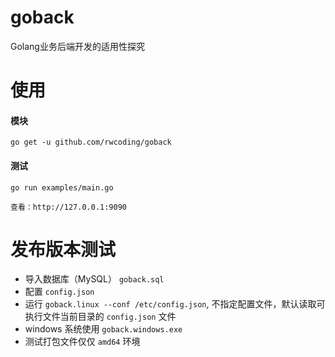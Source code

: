 # goback
Golang业务后端开发的适用性探究

# 使用
#### 模块 
`go get -u github.com/rwcoding/goback`

#### 测试
```shell 
go run examples/main.go

查看：http://127.0.0.1:9090
```

# 发布版本测试
+ 导入数据库（MySQL） `goback.sql`
+ 配置 `config.json`
+ 运行 `goback.linux --conf /etc/config.json`, 不指定配置文件，默认读取可执行文件当前目录的 `config.json` 文件
+ windows 系统使用 `goback.windows.exe`
+ 测试打包文件仅仅 `amd64` 环境